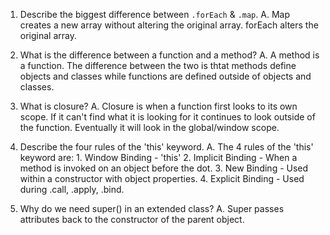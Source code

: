 1. Describe the biggest difference between `.forEach` & `.map`.
    A. Map creates a new array without altering the original array.  forEach alters the original array.

2. What is the difference between a function and a method?
    A. A method is a function.  The difference between the two is thtat methods define objects and classes while
        functions are defined outside of objects and classes.

3. What is closure?
    A. Closure is when a function first looks to its own scope.  If it can't find what it is looking for it continues to look 
        outside of the function.  Eventually it will look in the global/window scope.

4. Describe the four rules of the 'this' keyword.
    A. The 4 rules of the 'this' keyword are:
        1. Window Binding - 'this' 
        2. Implicit Binding - When a method is invoked on an object before the dot.
        3. New Binding - Used within a constructor with object properties.
        4. Explicit Binding - Used during .call, .apply, .bind.

5. Why do we need super() in an extended class?
    A. Super passes attributes back to the constructor of the parent object.